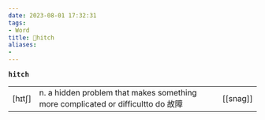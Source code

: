 ```yaml
---
date: 2023-08-01 17:32:31
tags: 
- Word
title: 📖hitch
aliases: 
- 
---
```


<pre><strong>hitch</strong></pre>
|   |   |   |
|---|---|---|
|[hɪtʃ]|n. a hidden problem that makes something more complicated or difficultto do 故障|[[snag]]|